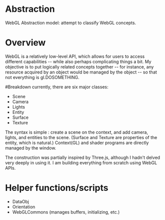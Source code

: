 # Abstraction
WebGL Abstraction model: attempt to classify WebGL concepts.

# Overview
WebGL is a relatively low-level API, which allows for users to access different capabilities -- while also perhaps complicating things a bit.
My objective is to put logically related concepts together -- for instance, any resource acquired by an object would be
managed by the object -- so that not everything is gl.DOSOMETHING.

#Breakdown
currently, there are six major classes:

- Scene
- Camera
- Lights
- Entity
- Surface
- Texture

The syntax is simple : create a scene on the context,
and add camera, lights, and entities to the scene.
(Surface and Texture are properties of the entity, which is natural.)
Context(GL) and shader programs are directly managed by the window.

The construction was partially inspired by Three.js, although I hadn't delved
very deeply in using it. I am building everything from scratch using WebGL APIs.

# Helper functions/scripts
- DataObj
- Orientation
- WebGLCommons (manages buffers, initializing, etc.)
